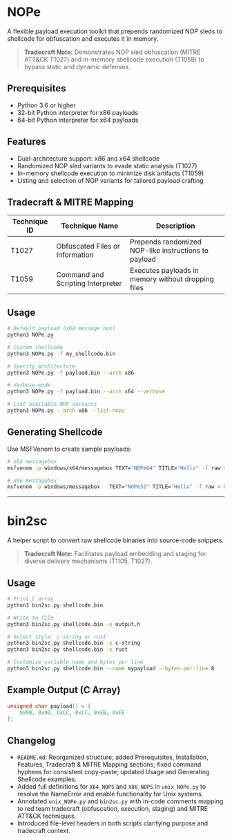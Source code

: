 # NOPe

A flexible payload execution toolkit that prepends randomized NOP sleds to shellcode for obfuscation and executes it in memory.

> **Tradecraft Note:** Demonstrates NOP sled obfuscation (MITRE ATT&CK T1027) and in-memory shellcode execution (T1059) to bypass static and dynamic defenses.

## Prerequisites

- Python 3.6 or higher
- 32-bit Python interpreter for x86 payloads
- 64-bit Python interpreter for x64 payloads

## Features

- Dual-architecture support: x86 and x64 shellcode
- Randomized NOP sled variants to evade static analysis (T1027)
- In-memory shellcode execution to minimize disk artifacts (T1059)
- Listing and selection of NOP variants for tailored payload crafting

## Tradecraft & MITRE Mapping

| Technique ID | Technique Name                    | Description                                          |
|--------------|-----------------------------------|------------------------------------------------------|
| T1027        | Obfuscated Files or Information   | Prepends randomized NOP-like instructions to payload |
| T1059        | Command and Scripting Interpreter | Executes payloads in memory without dropping files   |

## Usage

```bash
# Default payload (x64 message box)
python3 NOPe.py

# Custom shellcode
python3 NOPe.py -f my_shellcode.bin

# Specify architecture
python3 NOPe.py -f payload.bin --arch x86

# Verbose mode
python3 NOPe.py -f payload.bin --arch x64 --verbose

# List available NOP variants
python3 NOPe.py --arch x86 --list-nops
```

## Generating Shellcode

Use MSFVenom to create sample payloads:

```bash
# x64 messagebox
msfvenom -p windows/x64/messagebox TEXT="NOPe64" TITLE="Hello" -f raw > msgbox.x64.bin

# x86 messagebox
msfvenom -p windows/messagebox   TEXT="NOPe32" TITLE="Hello" -f raw > msgbox.x86.bin
```

---

# bin2sc

A helper script to convert raw shellcode binaries into source-code snippets.

> **Tradecraft Note:** Facilitates payload embedding and staging for diverse delivery mechanisms (T1105, T1027).

## Usage

```bash
# Print C array
python3 bin2sc.py shellcode.bin

# Write to file
python3 bin2sc.py shellcode.bin -o output.h

# Select style: c-string or rust
python3 bin2sc.py shellcode.bin -s c-string
python3 bin2sc.py shellcode.bin -s rust

# Customize variable name and bytes per line
python3 bin2sc.py shellcode.bin --name mypayload --bytes-per-line 8
```

## Example Output (C Array)

```c
unsigned char payload[] = {
    0x90, 0x90, 0xCC, 0xCC, 0xEB, 0xFE
};
```

## Changelog

- `README.md`: Reorganized structure; added Prerequisites, Installation, Features, Tradecraft & MITRE Mapping sections; fixed command hyphens for consistent copy-paste; updated Usage and Generating Shellcode examples.
- Added full definitions for `X64_NOPS` and `X86_NOPS` in `unix_NOPe.py` to resolve the NameError and enable functionality for Unix systems.
- Annotated `unix_NOPe.py` and `bin2sc.py` with in-code comments mapping to red team tradecraft (obfuscation, execution, staging) and MITRE ATT&CK techniques.
- Introduced file-level headers in both scripts clarifying purpose and tradecraft context.
